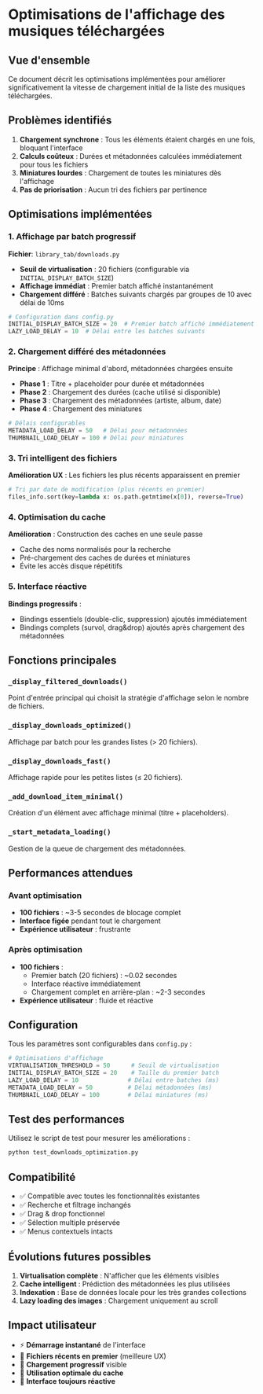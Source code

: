 # Optimisations de l'affichage des musiques téléchargées

## Vue d'ensemble

Ce document décrit les optimisations implémentées pour améliorer significativement la vitesse de chargement initial de la liste des musiques téléchargées.

## Problèmes identifiés

1. **Chargement synchrone** : Tous les éléments étaient chargés en une fois, bloquant l'interface
2. **Calculs coûteux** : Durées et métadonnées calculées immédiatement pour tous les fichiers
3. **Miniatures lourdes** : Chargement de toutes les miniatures dès l'affichage
4. **Pas de priorisation** : Aucun tri des fichiers par pertinence

## Optimisations implémentées

### 1. Affichage par batch progressif

**Fichier**: `library_tab/downloads.py`

- **Seuil de virtualisation** : 20 fichiers (configurable via `INITIAL_DISPLAY_BATCH_SIZE`)
- **Affichage immédiat** : Premier batch affiché instantanément
- **Chargement différé** : Batches suivants chargés par groupes de 10 avec délai de 10ms

```python
# Configuration dans config.py
INITIAL_DISPLAY_BATCH_SIZE = 20  # Premier batch affiché immédiatement
LAZY_LOAD_DELAY = 10  # Délai entre les batches suivants
```

### 2. Chargement différé des métadonnées

**Principe** : Affichage minimal d'abord, métadonnées chargées ensuite

- **Phase 1** : Titre + placeholder pour durée et métadonnées
- **Phase 2** : Chargement des durées (cache utilisé si disponible)
- **Phase 3** : Chargement des métadonnées (artiste, album, date)
- **Phase 4** : Chargement des miniatures

```python
# Délais configurables
METADATA_LOAD_DELAY = 50   # Délai pour métadonnées
THUMBNAIL_LOAD_DELAY = 100 # Délai pour miniatures
```

### 3. Tri intelligent des fichiers

**Amélioration UX** : Les fichiers les plus récents apparaissent en premier

```python
# Tri par date de modification (plus récents en premier)
files_info.sort(key=lambda x: os.path.getmtime(x[0]), reverse=True)
```

### 4. Optimisation du cache

**Amélioration** : Construction des caches en une seule passe

- Cache des noms normalisés pour la recherche
- Pré-chargement des caches de durées et miniatures
- Évite les accès disque répétitifs

### 5. Interface réactive

**Bindings progressifs** :
- Bindings essentiels (double-clic, suppression) ajoutés immédiatement
- Bindings complets (survol, drag&drop) ajoutés après chargement des métadonnées

## Fonctions principales

### `_display_filtered_downloads()`
Point d'entrée principal qui choisit la stratégie d'affichage selon le nombre de fichiers.

### `_display_downloads_optimized()`
Affichage par batch pour les grandes listes (> 20 fichiers).

### `_display_downloads_fast()`
Affichage rapide pour les petites listes (≤ 20 fichiers).

### `_add_download_item_minimal()`
Création d'un élément avec affichage minimal (titre + placeholders).

### `_start_metadata_loading()`
Gestion de la queue de chargement des métadonnées.

## Performances attendues

### Avant optimisation
- **100 fichiers** : ~3-5 secondes de blocage complet
- **Interface figée** pendant tout le chargement
- **Expérience utilisateur** : frustrante

### Après optimisation
- **100 fichiers** : 
  - Premier batch (20 fichiers) : ~0.02 secondes
  - Interface réactive immédiatement
  - Chargement complet en arrière-plan : ~2-3 secondes
- **Expérience utilisateur** : fluide et réactive

## Configuration

Tous les paramètres sont configurables dans `config.py` :

```python
# Optimisations d'affichage
VIRTUALISATION_THRESHOLD = 50      # Seuil de virtualisation
INITIAL_DISPLAY_BATCH_SIZE = 20    # Taille du premier batch
LAZY_LOAD_DELAY = 10              # Délai entre batches (ms)
METADATA_LOAD_DELAY = 50          # Délai métadonnées (ms)
THUMBNAIL_LOAD_DELAY = 100        # Délai miniatures (ms)
```

## Test des performances

Utilisez le script de test pour mesurer les améliorations :

```bash
python test_downloads_optimization.py
```

## Compatibilité

- ✅ Compatible avec toutes les fonctionnalités existantes
- ✅ Recherche et filtrage inchangés
- ✅ Drag & drop fonctionnel
- ✅ Sélection multiple préservée
- ✅ Menus contextuels intacts

## Évolutions futures possibles

1. **Virtualisation complète** : N'afficher que les éléments visibles
2. **Cache intelligent** : Prédiction des métadonnées les plus utilisées
3. **Indexation** : Base de données locale pour les très grandes collections
4. **Lazy loading des images** : Chargement uniquement au scroll

## Impact utilisateur

- ⚡ **Démarrage instantané** de l'interface
- 🎯 **Fichiers récents en premier** (meilleure UX)
- 🔄 **Chargement progressif** visible
- 💾 **Utilisation optimale du cache**
- 📱 **Interface toujours réactive**